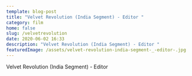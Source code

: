 ```yaml
---
template: blog-post
title: "Velvet Revolution (India Segment) - Editor "
category: film
home: false
slug: /velvetrevolution
date: 2020-06-02 16:33
description: "Velvet Revolution (India Segment) - Editor "
featuredImage: /assets/velvet-revolution-india-segment-_-editor-.jpg
---
```

Velvet Revolution (India Segment) - Editor